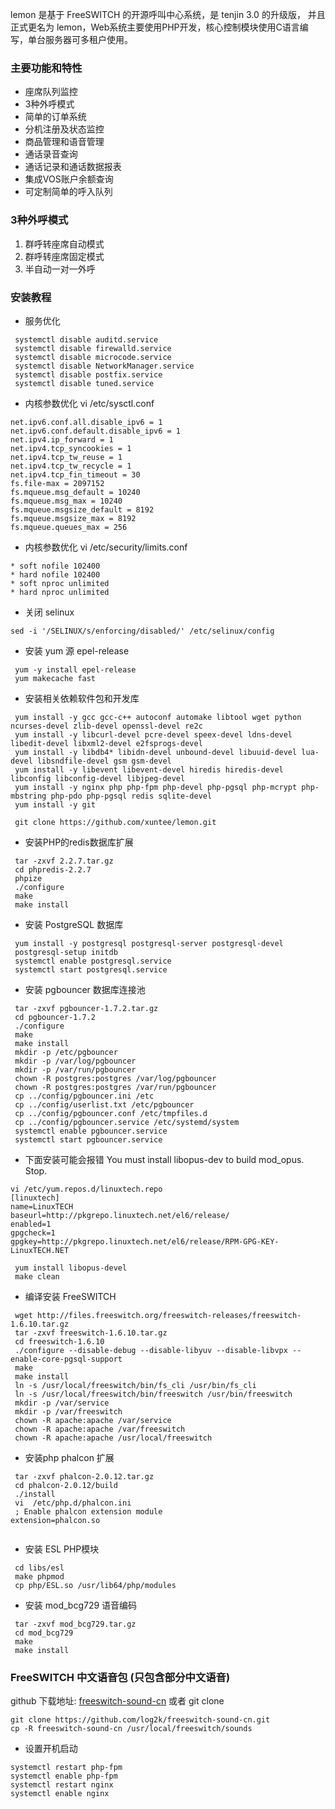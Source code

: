 lemon 是基于 FreeSWITCH 的开源呼叫中心系统，是 tenjin 3.0 的升级版， 并且正式更名为 lemon，Web系统主要使用PHP开发，核心控制模块使用C语言编写，单台服务器可多租户使用。

### 主要功能和特性
* 座席队列监控
* 3种外呼模式
* 简单的订单系统
* 分机注册及状态监控
* 商品管理和语音管理
* 通话录音查询
* 通话记录和通话数据报表
* 集成VOS账户余额查询
* 可定制简单的呼入队列

### 3种外呼模式
1. 群呼转座席自动模式
2. 群呼转座席固定模式
3. 半自动一对一外呼

### 安装教程
* 服务优化
```shell
 systemctl disable auditd.service
 systemctl disable firewalld.service
 systemctl disable microcode.service
 systemctl disable NetworkManager.service
 systemctl disable postfix.service
 systemctl disable tuned.service
```
* 内核参数优化 vi /etc/sysctl.conf
```shell
net.ipv6.conf.all.disable_ipv6 = 1
net.ipv6.conf.default.disable_ipv6 = 1
net.ipv4.ip_forward = 1
net.ipv4.tcp_syncookies = 1
net.ipv4.tcp_tw_reuse = 1
net.ipv4.tcp_tw_recycle = 1
net.ipv4.tcp_fin_timeout = 30
fs.file-max = 2097152
fs.mqueue.msg_default = 10240
fs.mqueue.msg_max = 10240
fs.mqueue.msgsize_default = 8192
fs.mqueue.msgsize_max = 8192
fs.mqueue.queues_max = 256
```
* 内核参数优化 vi /etc/security/limits.conf
```shell
* soft nofile 102400
* hard nofile 102400
* soft nproc unlimited
* hard nproc unlimited
```

* 关闭 selinux
```
sed -i '/SELINUX/s/enforcing/disabled/' /etc/selinux/config 
```

* 安装 yum 源 epel-release
```shell
 yum -y install epel-release
 yum makecache fast
```
* 安装相关依赖软件包和开发库
```shell
 yum install -y gcc gcc-c++ autoconf automake libtool wget python ncurses-devel zlib-devel openssl-devel re2c
 yum install -y libcurl-devel pcre-devel speex-devel ldns-devel libedit-devel libxml2-devel e2fsprogs-devel
 yum install -y libdb4* libidn-devel unbound-devel libuuid-devel lua-devel libsndfile-devel gsm gsm-devel
 yum install -y libevent libevent-devel hiredis hiredis-devel libconfig libconfig-devel libjpeg-devel
 yum install -y nginx php php-fpm php-devel php-pgsql php-mcrypt php-mbstring php-pdo php-pgsql redis sqlite-devel
 yum install -y git
 
 git clone https://github.com/xuntee/lemon.git
```
* 安装PHP的redis数据库扩展
```shell
 tar -zxvf 2.2.7.tar.gz
 cd phpredis-2.2.7
 phpize
 ./configure
 make
 make install
```
* 安装 PostgreSQL 数据库
```shell
 yum install -y postgresql postgresql-server postgresql-devel
 postgresql-setup initdb
 systemctl enable postgresql.service
 systemctl start postgresql.service
```
* 安装 pgbouncer 数据库连接池

```shell
 tar -zxvf pgbouncer-1.7.2.tar.gz
 cd pgbouncer-1.7.2
 ./configure
 make
 make install
 mkdir -p /etc/pgbouncer
 mkdir -p /var/log/pgbouncer
 mkdir -p /var/run/pgbouncer
 chown -R postgres:postgres /var/log/pgbouncer
 chown -R postgres:postgres /var/run/pgbouncer
 cp ../config/pgbouncer.ini /etc
 cp ../config/userlist.txt /etc/pgbouncer
 cp ../config/pgbouncer.conf /etc/tmpfiles.d
 cp ../config/pgbouncer.service /etc/systemd/system
 systemctl enable pgbouncer.service
 systemctl start pgbouncer.service
```
* 下面安装可能会报错 You must install libopus-dev to build mod_opus. Stop.
```shell
vi /etc/yum.repos.d/linuxtech.repo
[linuxtech]
name=LinuxTECH
baseurl=http://pkgrepo.linuxtech.net/el6/release/
enabled=1
gpgcheck=1
gpgkey=http://pkgrepo.linuxtech.net/el6/release/RPM-GPG-KEY-LinuxTECH.NET
    
 yum install libopus-devel
 make clean
```
* 编译安装 FreeSWITCH
```shell
 wget http://files.freeswitch.org/freeswitch-releases/freeswitch-1.6.10.tar.gz
 tar -zxvf freeswitch-1.6.10.tar.gz
 cd freeswitch-1.6.10
 ./configure --disable-debug --disable-libyuv --disable-libvpx --enable-core-pgsql-support
 make
 make install
 ln -s /usr/local/freeswitch/bin/fs_cli /usr/bin/fs_cli
 ln -s /usr/local/freeswitch/bin/freeswitch /usr/bin/freeswitch
 mkdir -p /var/service
 mkdir -p /var/freeswitch
 chown -R apache:apache /var/service
 chown -R apache:apache /var/freeswitch
 chown -R apache:apache /usr/local/freeswitch
```

* 安装php phalcon 扩展
```
 tar -zxvf phalcon-2.0.12.tar.gz
 cd phalcon-2.0.12/build
 ./install
 vi  /etc/php.d/phalcon.ini
 ; Enable phalcon extension module
extension=phalcon.so
 
```

* 安装 ESL PHP模块
```sehll
 cd libs/esl
 make phpmod
 cp php/ESL.so /usr/lib64/php/modules
```

* 安装 mod_bcg729 语音编码
```shell
 tar -zxvf mod_bcg729.tar.gz
 cd mod_bcg729
 make
 make install
```
### FreeSWITCH 中文语音包 (只包含部分中文语音)
github 下载地址: [freeswitch-sound-cn](https://github.com/log2k/freeswitch-sound-cn/archive/master.zip) 或者 git clone
```
git clone https://github.com/log2k/freeswitch-sound-cn.git
cp -R freeswitch-sound-cn /usr/local/freeswitch/sounds
```

* 设置开机启动
```
systemctl restart php-fpm
systemctl enable php-fpm
systemctl restart nginx
systemctl enable nginx
```

